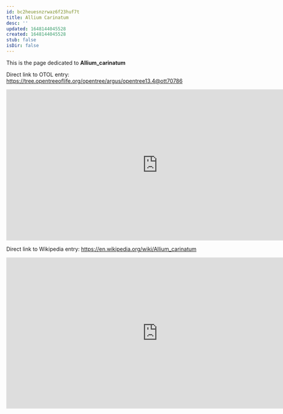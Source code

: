 ```yaml
---
id: bc2heuesnzrwaz6f23huf7t
title: Allium Carinatum
desc: ''
updated: 1648144045528
created: 1648144045528
stub: false
isDir: false
---
```

This is the page dedicated to **Allium_carinatum**


Direct link to OTOL entry: https://tree.opentreeoflife.org/opentree/argus/opentree13.4@ott70786



<html>
    <body>
    <iframe src="https://tree.opentreeoflife.org/opentree/argus/opentree13.4@ott70786"
    width="800" height="400" frameborder="0" allowfullscreen> </iframe>
    </body>
</html>
    


Direct link to Wikipedia entry: https://en.wikipedia.org/wiki/Allium_carinatum



<html>
    <body>
    <iframe src="https://en.wikipedia.org/wiki/Allium_carinatum"
    width="800" height="400" frameborder="0" allowfullscreen> </iframe>
    </body>
</html>
    
